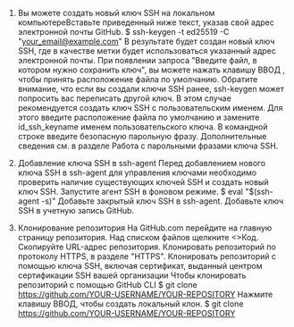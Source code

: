 1. Вы можете создать новый ключ SSH на локальном компьютереВставьте приведенный ниже текст, указав свой адрес электронной почты GitHub. $ ssh-keygen -t ed25519 -C "your_email@example.com" 
В результате будет создан новый ключ SSH, где в качестве метки будет использоваться указанный адрес электронной почты. 
При появлении запроса "Введите файл, в котором нужно сохранить ключ", вы можете нажать клавишу ВВОД , чтобы принять расположение файла по умолчанию. 
Обратите внимание, что если вы создали ключи SSH ранее, ssh-keygen может попросить вас переписать другой ключ. В этом случае рекомендуется создать ключ SSH с пользовательским именем. 
Для этого введите расположение файла по умолчанию и замените id_ssh_keyname именем пользовательского ключа. В командной строке введите безопасную парольную фразу. Дополнительные сведения см. в разделе Работа с парольными фразами ключа SSH.

2. Добавление ключа SSH в ssh-agent Перед добавлением нового ключа SSH в ssh-agent для управления ключами необходимо проверить наличие существующих ключей SSH и создать новый ключ SSH. 
Запустите агент SSH в фоновом режиме. $ eval "$(ssh-agent -s)" Добавьте закрытый ключ SSH в ssh-agent. Добавьте ключ SSH в учетную запись GitHub.

3. Клонирование репозитория На GitHub.com перейдите на главную страницу репозитория.
Над списком файлов щелкните <>Код. Скопируйте URL-адрес репозитория. 
Клонировать репозиторий по протоколу HTTPS, в разделе "HTTPS". 
Клонировать репозиторий с помощью ключа SSH, включая сертификат, выданный центром сертификации SSH вашей организации 
Чтобы клонировать репозиторий с помощью GitHub CLI $ git clone https://github.com/YOUR-USERNAME/YOUR-REPOSITORY
Нажмите клавишу ВВОД, чтобы создать локальный клон. $ git clone https://github.com/YOUR-USERNAME/YOUR-REPOSITORY

